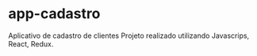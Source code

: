 # app-cadastro
Aplicativo de cadastro de clientes
Projeto realizado utilizando Javascrips, React, Redux.
